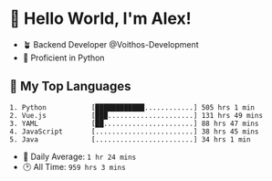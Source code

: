 # 👋 Hello World, I'm Alex!

- 🪴 Backend Developer @Voithos-Development
- 🐍 Proficient in Python

## 💚 My Top Languages
```
1. Python           [████████████............] 505 hrs 1 min
2. Vue.js           [███.....................] 131 hrs 49 mins
3. YAML             [██......................] 88 hrs 47 mins
4. JavaScript       [........................] 38 hrs 45 mins
5. Java             [........................] 34 hrs 1 min
```
- 💪 Daily Average: `1 hr 24 mins`
- 🕑 All Time: `959 hrs 3 mins`
